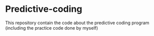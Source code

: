 # Predictive-coding
This repository contain the code about the predictive coding program (including the practice code done by myself)
